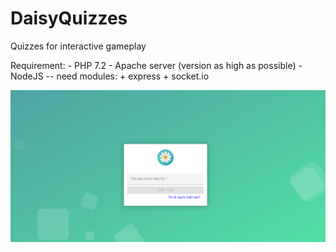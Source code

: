 # DaisyQuizzes
Quizzes for interactive gameplay

Requirement:
	- PHP 7.2
	- Apache server (version as high as possible)
	- NodeJS
		-- need modules:
			+ express 
			+ socket.io

![Daisy Quizzes](screenshot.jpg)